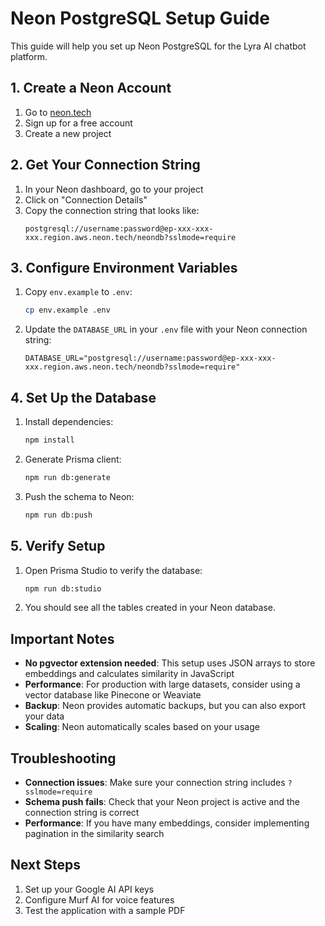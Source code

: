 # Neon PostgreSQL Setup Guide

This guide will help you set up Neon PostgreSQL for the Lyra AI chatbot platform.

## 1. Create a Neon Account

1. Go to [neon.tech](https://neon.tech)
2. Sign up for a free account
3. Create a new project

## 2. Get Your Connection String

1. In your Neon dashboard, go to your project
2. Click on "Connection Details"
3. Copy the connection string that looks like:
   ```
   postgresql://username:password@ep-xxx-xxx-xxx.region.aws.neon.tech/neondb?sslmode=require
   ```

## 3. Configure Environment Variables

1. Copy `env.example` to `.env`:
   ```bash
   cp env.example .env
   ```

2. Update the `DATABASE_URL` in your `.env` file with your Neon connection string:
   ```env
   DATABASE_URL="postgresql://username:password@ep-xxx-xxx-xxx.region.aws.neon.tech/neondb?sslmode=require"
   ```

## 4. Set Up the Database

1. Install dependencies:
   ```bash
   npm install
   ```

2. Generate Prisma client:
   ```bash
   npm run db:generate
   ```

3. Push the schema to Neon:
   ```bash
   npm run db:push
   ```

## 5. Verify Setup

1. Open Prisma Studio to verify the database:
   ```bash
   npm run db:studio
   ```

2. You should see all the tables created in your Neon database.

## Important Notes

- **No pgvector extension needed**: This setup uses JSON arrays to store embeddings and calculates similarity in JavaScript
- **Performance**: For production with large datasets, consider using a vector database like Pinecone or Weaviate
- **Backup**: Neon provides automatic backups, but you can also export your data
- **Scaling**: Neon automatically scales based on your usage

## Troubleshooting

- **Connection issues**: Make sure your connection string includes `?sslmode=require`
- **Schema push fails**: Check that your Neon project is active and the connection string is correct
- **Performance**: If you have many embeddings, consider implementing pagination in the similarity search

## Next Steps

1. Set up your Google AI API keys
2. Configure Murf AI for voice features
3. Test the application with a sample PDF 